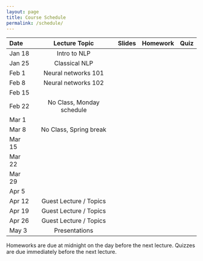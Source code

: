 ```yaml
---
layout: page
title: Course Schedule
permalink: /schedule/
---
```



| Date       | Lecture Topic             |    Slides     | Homework      |     Quiz      |
| :---       |    :----:                 |    :----:     |    :----:     |    :----:     |
| Jan 18     | Intro to NLP              |               |               |               | 
| Jan 25     | Classical NLP             |               |               |               | 
| Feb 1      | Neural networks 101       |               |               |               |  
| Feb 8      | Neural networks 102       |               |               |               | 
| Feb 15     |                           |               |               |               | 
| Feb 22     | No Class, Monday schedule |               |               |               | 
| Mar 1      |                           |               |               |               | 
| Mar 8      | No Class, Spring break    |               |               |               | 
| Mar 15     |                           |               |               |               | 
| Mar 22     |                           |               |               |               | 
| Mar 29     |                           |               |               |               | 
| Apr 5      |                           |               |               |               | 
| Apr 12     | Guest Lecture / Topics    |               |               |               | 
| Apr 19     | Guest Lecture / Topics    |               |               |               | 
| Apr 26     | Guest Lecture / Topics    |               |               |               | 
| May 3      | Presentations             |               |               |               |


Homeworks are due at midnight on the day before the next lecture.
Quizzes are due immediately before the next lecture.
